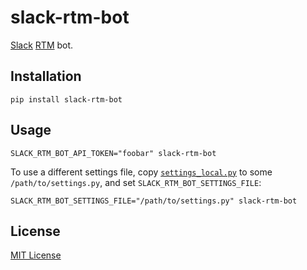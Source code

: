 # slack-rtm-bot

[Slack](https://slack.com/) [RTM](https://api.slack.com/rtm) bot.

## Installation

    pip install slack-rtm-bot

## Usage

    SLACK_RTM_BOT_API_TOKEN="foobar" slack-rtm-bot

To use a different settings file, copy
[`settings_local.py`](slack_rtm_bot/settings_local.py) to some
`/path/to/settings.py`, and set `SLACK_RTM_BOT_SETTINGS_FILE`:

    SLACK_RTM_BOT_SETTINGS_FILE="/path/to/settings.py" slack-rtm-bot

## License

[MIT License](LICENSE.txt)
